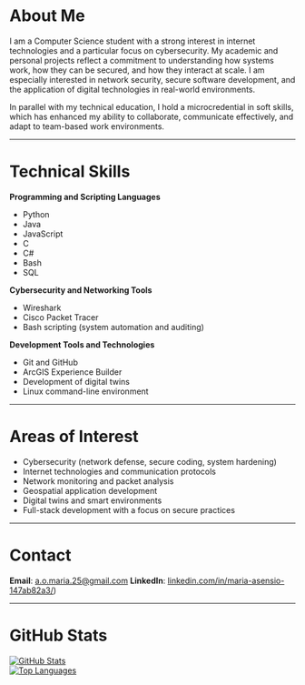 # About Me

I am a Computer Science student with a strong interest in internet technologies and a particular focus on cybersecurity. My academic and personal projects reflect a commitment to understanding how systems work, how they can be secured, and how they interact at scale. I am especially interested in network security, secure software development, and the application of digital technologies in real-world environments.

In parallel with my technical education, I hold a microcredential in soft skills, which has enhanced my ability to collaborate, communicate effectively, and adapt to team-based work environments.

---

# Technical Skills

**Programming and Scripting Languages**  
- Python  
- Java  
- JavaScript  
- C  
- C#  
- Bash  
- SQL  

**Cybersecurity and Networking Tools**  
- Wireshark  
- Cisco Packet Tracer  
- Bash scripting (system automation and auditing)  

**Development Tools and Technologies**  
- Git and GitHub  
- ArcGIS Experience Builder  
- Development of digital twins  
- Linux command-line environment  

---

# Areas of Interest

- Cybersecurity (network defense, secure coding, system hardening)  
- Internet technologies and communication protocols  
- Network monitoring and packet analysis  
- Geospatial application development  
- Digital twins and smart environments  
- Full-stack development with a focus on secure practices  

---

# Contact

**Email**: a.o.maria.25@gmail.com
**LinkedIn**: [linkedin.com/in/maria-asensio-147ab82a3/](https://www.linkedin.com/in/maria-asensio-147ab82a3/))  

---

# GitHub Stats

[![GitHub Stats](https://github-readme-stats.vercel.app/api?username=mariiias&show_icons=true&theme=default)](https://github.com/mariiias)  
[![Top Languages](https://github-readme-stats.vercel.app/api/top-langs/?username=mariiias&layout=compact&theme=default)](https://github.com/mariiias)


